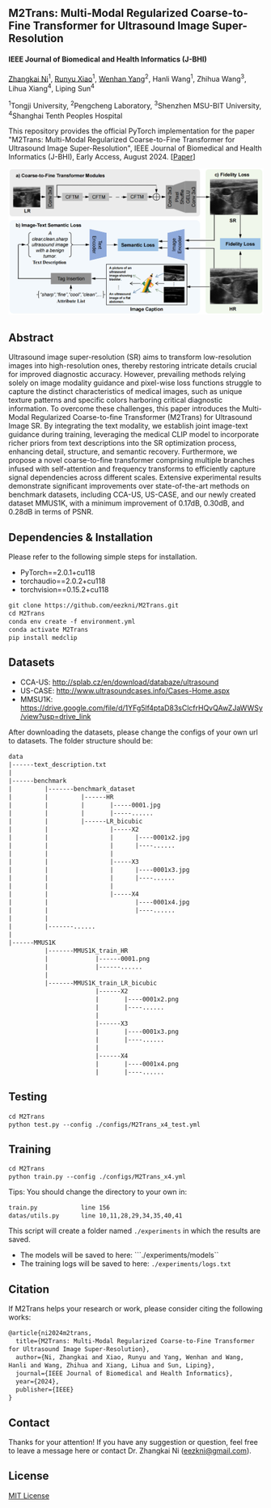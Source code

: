 ## M2Trans: Multi-Modal Regularized Coarse-to-Fine Transformer for Ultrasound Image Super-Resolution

#### IEEE Journal of Biomedical and Health Informatics (J-BHI)

[Zhangkai Ni](https://eezkni.github.io/)<sup>1</sup>, [Runyu Xiao](https://github.com/Xiao-R-Y)<sup>1</sup>, [Wenhan Yang](https://flyywh.github.io/)<sup>2</sup>, Hanli Wang<sup>1</sup>, Zhihua Wang<sup>3</sup>, Lihua Xiang<sup>4</sup>, Liping Sun<sup>4</sup> <br>


<sup>1</sup>Tongji University, <sup>2</sup>Pengcheng Laboratory, <sup>3</sup>Shenzhen MSU-BIT University, <sup>4</sup>Shanghai Tenth Peoples Hospital

This repository provides the official PyTorch implementation for the paper "M2Trans: Multi-Modal Regularized Coarse-to-Fine Transformer for Ultrasound Image Super-Resolution", IEEE Journal of Biomedical and Health Informatics (J-BHI), Early Access, August 2024. [[Paper](https://ieeexplore.ieee.org/document/10663841)] 


![Teaser](./img/pipeline.png)


## Abstract
Ultrasound image super-resolution (SR) aims to transform low-resolution images into high-resolution ones, thereby restoring intricate details crucial for improved diagnostic accuracy. However, prevailing methods relying solely on image modality guidance and pixel-wise loss functions struggle to capture the distinct characteristics of medical images, such as unique texture patterns and specific colors harboring critical diagnostic information. To overcome these challenges, this paper introduces the Multi-Modal Regularized Coarse-to-fine Transformer (M2Trans) for Ultrasound Image SR. By integrating the text modality, we establish joint image-text guidance during training, leveraging the medical CLIP model to incorporate richer priors from text descriptions into the SR optimization process, enhancing detail, structure, and semantic recovery. Furthermore, we propose a novel coarse-to-fine transformer comprising multiple branches infused with self-attention and frequency transforms to efficiently capture signal dependencies across different scales. Extensive experimental results demonstrate significant improvements over state-of-the-art methods on benchmark datasets, including CCA-US, US-CASE, and our newly created dataset MMUS1K, with a minimum improvement of 0.17dB, 0.30dB, and 0.28dB in terms of PSNR.

<!-- **The framework of M2Trans:** -->
<!-- <div align=center><img src="./img/pipeline.png" width = "100%" height = "100%" /></div> -->


## Dependencies & Installation
Please refer to the following simple steps for installation.
- PyTorch==2.0.1+cu118
- torchaudio==2.0.2+cu118
- torchvision==0.15.2+cu118 
```
git clone https://github.com/eezkni/M2Trans.git
cd M2Trans
conda env create -f environment.yml
conda activate M2Trans
pip install medclip
```


## Datasets
 * CCA-US: http://splab.cz/en/download/databaze/ultrasound
 * US-CASE: http://www.ultrasoundcases.info/Cases-Home.aspx
 * MMSU1K: https://drive.google.com/file/d/1YFg5lf4ptaD83sClcfrHQvQAwZJaWWSy/view?usp=drive_link

 After downloading the datasets, please change the configs of your own url to datasets. The folder structure should be:
```
data
|------text_description.txt
|
|------benchmark
|         |-------benchmark_dataset
|         |         |------HR
|         |         |       |-----0001.jpg
|         |         |       |-----......
|         |         |------LR_bicubic
|         |                 |-----X2
|         |                 |      |----0001x2.jpg
|         |                 |      |----......
|         |                 |
|         |                 |-----X3
|         |                 |      |----0001x3.jpg
|         |                 |      |----......   
|         |                 |             
|         |                 |-----X4
|         |                        |----0001x4.jpg
|         |                        |----...... 
|         | 
|         |-------......
|         
|------MMUS1K
          |-------MMUS1K_train_HR
          |             |------0001.png
          |             |------......
          |
          |-------MMUS1K_train_LR_bicubic
                        |------X2
                        |       |----0001x2.png
                        |       |----......
                        |
                        |------X3
                        |       |----0001x3.png
                        |       |----......   
                        |       
                        |------X4
                        |       |----0001x4.png
                        |       |----......
```


## Testing
```
cd M2Trans
python test.py --config ./configs/M2Trans_x4_test.yml
```
<!--Tips: You should download the pretrained models first on [URL]() and put the pt files in checkpoints folder first.<!--Should be changed later -->


## Training
```
cd M2Trans
python train.py --config ./configs/M2Trans_x4.yml
```
Tips: You should change the directory to your own in:
    
    train.py            line 156 
    datas/utils.py      line 10,11,28,29,34,35,40,41 

This script will create a folder named ```./experiments``` in which the results are saved.
- The models will be saved to here: ```./experiments/models``
- The training logs will be saved to here: ```./experiments/logs.txt```


## Citation
If M2Trans helps your research or work, please consider citing the following works:
```
@article{ni2024m2trans,
  title={M2Trans: Multi-Modal Regularized Coarse-to-Fine Transformer for Ultrasound Image Super-Resolution},
  author={Ni, Zhangkai and Xiao, Runyu and Yang, Wenhan and Wang, Hanli and Wang, Zhihua and Xiang, Lihua and Sun, Liping},
  journal={IEEE Journal of Biomedical and Health Informatics},
  year={2024},
  publisher={IEEE}
}
```


## Contact
Thanks for your attention! If you have any suggestion or question, feel free to leave a message here or contact Dr. Zhangkai Ni (eezkni@gmail.com).


## License
[MIT License](https://opensource.org/licenses/MIT)
